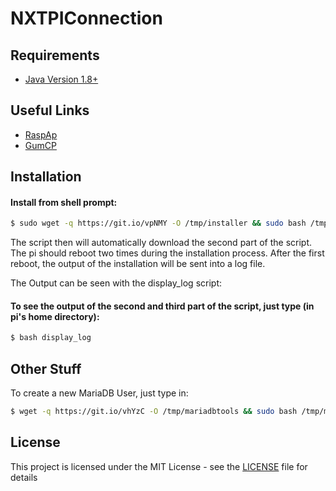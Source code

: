 # NXTPIConnection

## Requirements
* [Java Version 1.8+](https://java.com/en/download/)

## Useful Links
* [RaspAp](https://github.com/billz/raspap-webgui)
* [GumCP](https://github.com/gumslone/GumCP)

## Installation

#### Install from shell prompt:
```sh
$ sudo wget -q https://git.io/vpNMY -O /tmp/installer && sudo bash /tmp/installer
```

The script then will automatically download the second part of the script.
The pi should reboot two times during the installation process.
After the first reboot, the output of the installation will be sent into a log file.

The Output can be seen with the display_log script:

#### To see the output of the second and third part of the script, just type (in pi's home directory):
```sh
$ bash display_log
```

## Other Stuff

To create a new MariaDB User, just type in:
```sh
$ wget -q https://git.io/vhYzC -O /tmp/mariadbtools && sudo bash /tmp/mariadbtools
```

## License

This project is licensed under the MIT License - see the [LICENSE](LICENSE) file for details

